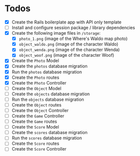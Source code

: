 # Todos

- [x] Create the Rails boilerplate app with API only template
- [ ] Install and configure session package / library dependencies
- [x] Create the following image files in `/storage`:
  - [x] `photo_1.png` (image of the Where's Waldo map photo)
  - [x] `object_waldo.png` (image of the character Waldo)
  - [x] `object_wenda.png` (image of the character Wenda)
  - [x] `object_woof.png` (image of the character Woof)
- [x] Create the `Photo` Model
- [x] Create the `photos` database migration
- [x] Run the `photos` database migration
- [x] Create the `Photo` routes
- [x] Create the `Photo` Controller
- [ ] Create the `Object` Model
- [ ] Create the `objects` database migration
- [ ] Run the `objects` database migration
- [ ] Create the `Object` routes
- [ ] Create the `Object` Controller
- [ ] Create the `Game` Controller
- [ ] Create the `Game` routes
- [ ] Create the `Score` Model
- [ ] Create the `scores` database migration
- [ ] Run the `scores` database migration
- [ ] Create the `Score` routes
- [ ] Create the `Score` Controller
